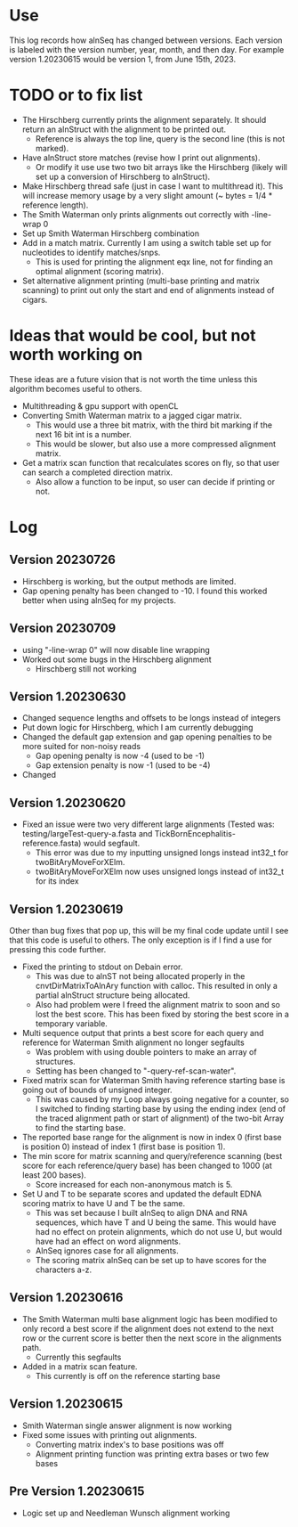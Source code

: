 # Use

This log records how alnSeq has changed between versions.
  Each version is labeled with the version number, year,
  month, and then day. For example version 1.20230615 would
  be version 1, from June 15th, 2023.

# TODO or to fix list

- The Hirschberg currently prints the alignment separately.
  It should return an alnStruct with the alignment to be
  printed out.
  - Reference is always the top line, query is the second
    line (this is not marked).
- Have alnStruct store matches (revise how I print out
  alignments).
  - Or modify it use use two two bit arrays like the
    Hirschberg (likely will set up a conversion of 
    Hirschberg to alnStruct).
- Make Hirschberg thread safe (just in case I want to
  multithread it). This will increase memory usage by a
  very slight amount (~ bytes = 1/4 \* reference length).
- The Smith Waterman only prints alignments out correctly
  with -line-wrap 0
- Set up Smith Waterman Hirschberg combination
- Add in a match matrix. Currently I am using a switch
  table set up for nucleotides to identify matches/snps.
  - This is used for printing the alignment eqx line, not
    for finding an optimal alignment (scoring matrix).
- Set alternative alignment printing (multi-base printing
  and matrix scanning) to print out only the start and end
  of alignments instead of cigars.

# Ideas that would be cool, but not worth working on

These ideas are a future vision that is not worth the
  time unless this algorithm becomes useful to others.

- Multithreading & gpu support with openCL
- Converting Smith Waterman matrix to a jagged cigar
  matrix.
  - This would use a three bit matrix, with the third
    bit marking if the next 16 bit int is a number.
  - This would be slower, but also use a more compressed
    alignment matrix.
- Get a matrix scan function that recalculates scores on
  fly, so that user can search a completed direction
  matrix.
  - Also allow a function to be input, so user can decide
    if printing or not.

# Log

## Version 20230726

- Hirschberg is working, but the output methods are
  limited.
- Gap opening penalty has been changed to -10. I found this
  worked better when using alnSeq for my projects.

## Version 20230709

- using "-line-wrap 0" will now disable line wrapping
- Worked out some bugs in the Hirschberg alignment
  - Hirschberg still not working

## Version 1.20230630

- Changed sequence lengths and offsets to be longs instead
  of integers
- Put down logic for Hirschberg, which I am currently
  debugging
- Changed the default gap extension and gap opening 
  penalties to be more suited for non-noisy reads
  - Gap opening penalty is now -4 (used to be -1)
  - Gap extension penalty is now -1 (used to be -4)
- Changed
  
## Version 1.20230620

- Fixed an issue were two very different large alignments
  (Tested was: testing/largeTest-query-a.fasta and
  TickBornEncephalitis-reference.fasta) would segfault.
  - This error was due to my inputting unsigned longs
    instead int32_t for twoBitAryMoveForXElm.
  - twoBitAryMoveForXElm now uses unsigned longs instead of
    int32_t for its index

## Version 1.20230619

Other than bug fixes that pop up, this will be my final
  code update until I see that this code is useful to
  others. The only exception is if I find a use for 
  pressing this code further.

- Fixed the printing to stdout on Debain error.
  - This was due to alnST not being allocated properly
    in the cnvtDirMatrixToAlnAry function with calloc. This
    resulted in only a partial alnStruct structure being
    allocated.
  - Also had problem were I freed the alignment matrix to
    soon and so lost the best score. This has been fixed
    by storing the best score in a temporary variable.
- Multi sequence output that prints a best score for each
  query and reference for Waterman Smith alignment no
  longer segfaults
  - Was problem with using double pointers to make an array
    of structures.
  - Setting has been changed to "-query-ref-scan-water".
- Fixed matrix scan for Waterman Smith having reference
  starting base is going out of bounds of unsigned integer.
  - This was caused by my Loop always going negative for a
    counter, so I switched to finding starting base by
    using the ending index (end of the traced alignment
    path or start of alignment) of the two-bit Array to
    find the starting base.
- The reported base range for the alignment is now in index
  0 (first base is position 0) instead of index 1 (first
  base is position 1).
- The min score for matrix scanning and query/reference
  scanning (best score for each reference/query base) has
  been changed to 1000 (at least 200 bases).
  - Score increased for each non-anonymous match is 5.
- Set U and T to be separate scores and updated the default
  EDNA scoring matrix to have U and T be the same.
  - This was set because I built alnSeq to align DNA and
    RNA sequences, which have T and U being the same. This
    would have had no effect on protein alignments, which
    do not use U, but would have had an effect on word
    alignments.
  - AlnSeq ignores case for all alignments.
  - The scoring matrix alnSeq can be set up to have scores
    for the characters a-z.
    
## Version 1.20230616

- The Smith Waterman multi base alignment logic has been
  modified to only record a best score if the alignment
  does not extend to the next row or the current score
  is better then the next score in the alignments path.
  - Currently this segfaults
- Added in a matrix scan feature.
  - This currently is off on the reference starting base

## Version 1.20230615

- Smith Waterman single answer alignment is now working
- Fixed some issues with printing out alignments.
  - Converting matrix index's to base positions was off
  - Alignment printing function was printing extra bases
    or two few bases

## Pre Version 1.20230615

- Logic set up and Needleman Wunsch alignment working
